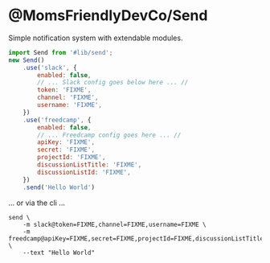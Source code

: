 @MomsFriendlyDevCo/Send
=======================
Simple notification system with extendable modules.


```javascript
import Send from '#lib/send';
new Send()
    .use('slack', {
        enabled: false,
        // ... Slack config goes below here ... //
        token: 'FIXME',
        channel: 'FIXME',
        username: 'FIXME',
    })
    .use('freedcamp', {
        enabled: false,
        // ... Freedcamp config goes here ... //
        apiKey: 'FIXME',
        secret: 'FIXME',
        projectId: 'FIXME',
        discussionListTitle: 'FIXME',
        discussionListId: 'FIXME',
    })
    .send('Hello World')
```

... or via the cli ...

```shell
send \
    -m slack@token=FIXME,channel=FIXME,username=FIXME \
    -m freedcamp@apiKey=FIXME,secret=FIXME,projectId=FIXME,discussionListTitle=FIXME \
    --text "Hello World"
```
